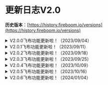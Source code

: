 # 更新日志V2.0

**历史版本**：[https://history.fireboom.io/versions](https://history.fireboom.io/versions)

<details>

<summary>V2.0.0飞布功能更新啦！（2023/09/04）</summary>

「新增功能」&#x20;

1、新增fromClaim参数custom，从User.CustomClaims中获取数据，实现了任意数据的注入&#x20;

2、新增@transaction参数，允许mutation执行事务&#x20;

3、底层存储升级，目录结构更加清晰&#x20;

4、引擎重构，大幅缩小配置文件大小和编译时间&#x20;

5、增量编译，新版本将全量编译改为了增量编译，极大提升了OPERATION的编译速度！

6、支持了function钩子，且还解决了钩子的循环依赖问题&#x20;

7、新增prisma数据源：支持虚拟外键、视图

「缺陷修复」&#x20;

修复其他已知问题，提升了飞布的稳定性

「优化」

&#x20;界面交互优化，提升产品易用性

</details>

<details>

<summary>V2.0.1飞布功能更新啦！（2023/09/11）</summary>

「新增功能」&#x20;

1、JAVA-sdk支持 datasource ID支持，供onConnectionInit钩子使用

2、ts-sdk 文件上传支持文件夹

「缺陷修复」&#x20;

1、修复了生产模式下钩子不可用问题

2、修复其他已知问题，提升了飞布的稳定性

「优化」

&#x20;界面交互优化，提升产品易用性

</details>

<details>

<summary>V2.0.2飞布功能更新啦！（2023/09/18）</summary>

「新增功能」&#x20;

1、数据建模-支持未启用d 数据源

2、custom-ts中对于profile和meta的支持

3、ts钩子-上传钩子支持

「缺陷修复」&#x20;

1、oss-大文件无法上传

2、无法读取系统级的环境变量

3、修复其他已知问题，提升了飞布的稳定性

「优化」

&#x20;界面交互优化，提升产品易用性

</details>

<details>

<summary>V2.0.3飞布功能更新啦！（2023/09/25）</summary>

「新增功能」&#x20;

1、prisma数据源批量新建对虚拟外键的支持&#x20;

2、新增数据源时对sql server支持&#x20;

3、问题面板级别调整

「缺陷修复」&#x20;

1、修复了带条件的子查询字段，查询条件未生效的问题

2、修复其他已知问题，提升了飞布的稳定性

「优化」

&#x20;界面交互优化，提升产品易用性

</details>

<details>

<summary>V2.0.4飞布功能更新啦！（2023/10/09）</summary>

「新增功能」&#x20;

1、nodejs 提供订阅示例

2、ts钩子支持graphql、function、proxy

「缺陷修复」&#x20;

1、修复了文件上传-音频无法播放问题

2、修复了ts钩子启动时无法打印日志的问题

3、修复其他已知问题，提升了飞布的稳定性

「优化」

&#x20;界面交互优化，提升产品易用性

</details>

<details>

<summary>V2.0.5飞布功能更新啦！（2023/10/16）</summary>

🧑‍💻 「新增功能」&#x20;

1、支持检测环境变量是否设置，发送错误到问题面板

2、SDK所有上报功能改造-global，authentication，operation，upload钩子支持上报的形式

🤖 「缺陷修复」&#x20;

1、修复了proxy/function无法删除问题

2、修复了prisma数据源测试失败问题

3、修复其他已知问题，提升了飞布的稳定性

🚀 「优化」

1、数据建模关联数据查询优化，点击后弹出搜索弹框&#x20;

2、切换输入模式时，高度固定

3、界面交互优化，提升产品易用性

</details>

<details>

<summary>V2.0.6飞布功能更新啦！（2024/01/04）</summary>

🧑‍💻  「新增功能」&#x20;

1、新增全局钩子`afterResponse`，在所有请求后执行

2、新增`whereinput`指令，优化数据权限控制

3、升级了`prisma`引擎，增加注释能力 ✌️

🤖 「缺陷修复」&#x20;

1、Rest 数据源解析swagger文档格式支持

2、修复其他已知问题，提升了飞布的稳定性

</details>
